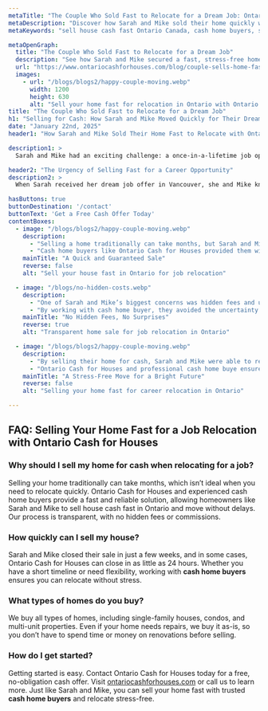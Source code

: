 ```yaml
---
metaTitle: "The Couple Who Sold Fast to Relocate for a Dream Job: Ontario Cash for Houses Success Story | Ontario Cash for Houses"
metaDescription: "Discover how Sarah and Mike sold their home quickly with Ontario Cash for Houses, allowing them to relocate for a dream job without delays or stress."
metaKeywords: "sell house cash fast Ontario Canada, cash home buyers, sell house fast for job relocation, Ontario Cash for Houses"

metaOpenGraph:
  title: "The Couple Who Sold Fast to Relocate for a Dream Job"
  description: "See how Sarah and Mike secured a fast, stress-free home sale with Ontario Cash for Houses to relocate for a life-changing career opportunity."
  url: "https://www.ontariocashforhouses.com/blog/couple-sells-home-fast-for-job-relocation"
  images:
    - url: "/blogs/blogs2/happy-couple-moving.webp"
      width: 1200
      height: 630
      alt: "Sell your home fast for relocation in Ontario with Ontario Cash for Houses"
title: "The Couple Who Sold Fast to Relocate for a Dream Job"
h1: "Selling for Cash: How Sarah and Mike Moved Quickly for Their Dream Job"
date: "January 22nd, 2025"
header1: "How Sarah and Mike Sold Their Home Fast to Relocate with Ontario Cash for Houses"

description1: >
  Sarah and Mike had an exciting challenge: a once-in-a-lifetime job opportunity that required them to move across the country within weeks. Their dream career move was on the line, and waiting months for a traditional home sale wasn’t an option. Instead, they turned to Ontario Cash for Houses, securing a fast and stress-free home sale that allowed them to relocate without delay. Thanks to cash home buyers, Sarah and Mike sold their home quickly for a fair cash price, ensuring a smooth transition to their new life.

header2: "The Urgency of Selling Fast for a Career Opportunity"
description2: >
  When Sarah received her dream job offer in Vancouver, she and Mike knew they had to act fast. The opportunity was too good to pass up, but selling their home through a traditional real estate listing would have taken months. The pressure of staging, repairs, open houses, and uncertain closing dates made the process overwhelming. With Ontario Cash for Houses and trusted cash home buyers, they found a fast, fair, and stress-free alternative that allowed them to sell their home quickly and move forward with confidence.

hasButtons: true
buttonDestination: '/contact'
buttonText: 'Get a Free Cash Offer Today'
contentBoxes:
  - image: "/blogs/blogs2/happy-couple-moving.webp"
    description:
      - "Selling a home traditionally can take months, but Sarah and Mike didn’t have that luxury. With their move just weeks away, they needed a quick and guaranteed sale."
      - "Cash home buyers like Ontario Cash for Houses provided them with a fair cash offer, closing on their timeline without unnecessary delays. No waiting, no hassle—just a fast and straightforward solution that made relocating easy."
    mainTitle: "A Quick and Guaranteed Sale"
    reverse: false
    alt: "Sell your house fast in Ontario for job relocation"

  - image: "/blogs/no-hidden-costs.webp"
    description: 
      - "One of Sarah and Mike’s biggest concerns was hidden fees and unexpected delays. Ontario Cash for Houses provided complete transparency, with no commissions, no agent fees, and no closing costs."
      - "By working with cash home buyer, they avoided the uncertainty of traditional listings and were able to move without stress, knowing exactly when their home would sell."
    mainTitle: "No Hidden Fees, No Surprises"
    reverse: true
    alt: "Transparent home sale for job relocation in Ontario"

  - image: "/blogs/blogs2/happy-couple-moving.webp"
    description: 
      - "By selling their home for cash, Sarah and Mike were able to relocate stress-free and start their new journey without worrying about a lingering house sale."
      - "Ontario Cash for Houses and professional cash home buye ensured a simple, efficient process, proving why homeowners trust them to sell house cash fast in Ontario Canada."
    mainTitle: "A Stress-Free Move for a Bright Future"
    reverse: false
    alt: "Selling your home fast for career relocation in Ontario"

---
```


## **FAQ: Selling Your Home Fast for a Job Relocation with Ontario Cash for Houses**

### **Why should I sell my home for cash when relocating for a job?**
Selling your home traditionally can take months, which isn’t ideal when you need to relocate quickly. Ontario Cash for Houses and experienced cash home buyers provide a fast and reliable solution, allowing homeowners like Sarah and Mike to sell house cash fast in Ontario and move without delays. Our process is transparent, with no hidden fees or commissions.

### **How quickly can I sell my house?**
Sarah and Mike closed their sale in just a few weeks, and in some cases, Ontario Cash for Houses can close in as little as 24 hours. Whether you have a short timeline or need flexibility, working with **cash home buyers** ensures you can relocate without stress.

### **What types of homes do you buy?**
We buy all types of homes, including single-family houses, condos, and multi-unit properties. Even if your home needs repairs, we buy it as-is, so you don’t have to spend time or money on renovations before selling.

### **How do I get started?**
Getting started is easy. Contact Ontario Cash for Houses today for a free, no-obligation cash offer. Visit [ontariocashforhouses.com](https://www.ontariocashforhouses.com) or call us to learn more. Just like Sarah and Mike, you can sell your home fast with trusted **cash home buyers** and relocate stress-free.

